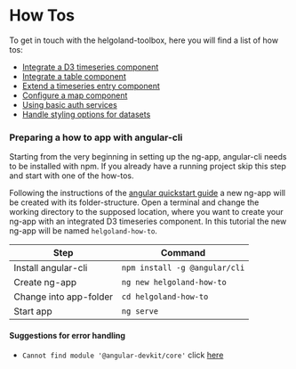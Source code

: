 # How Tos

To get in touch with the helgoland-toolbox, here you will find a list of how tos:

- [Integrate a D3 timeseries component](./how-tos/integrate-a-d3-timeseries-component.html)
- [Integrate a table component](./how-tos/integrate-a-table-component.html)
- [Extend a timeseries entry component](./how-tos/extend-a-timeseries-entry-component.html)
- [Configure a map component](./how-tos/configure-map-component.html)
- [Using basic auth services](./how-tos/basic-auth-services.html)
- [Handle styling options for datasets](../how-tos/handle-styling-options.html)

### Preparing a how to app with angular-cli

Starting from the very beginning in setting up the ng-app, angular-cli needs to be installed with npm. If you already have a running project skip this step and start with one of the how-tos.

Following the instructions of the [angular quickstart guide](https://angular.io/guide/quickstart) a new ng-app will be created with its folder-structure.
Open a terminal and change the working directory to the supposed location, where you want to create your ng-app with an integrated D3 timeseries component. In this tutorial the new ng-app will be named `helgoland-how-to`.

| Step                   | Command                       |
|------------------------|-------------------------------|
| Install angular-cli    | `npm install -g @angular/cli` |
| Create ng-app          | `ng new helgoland-how-to`     |
| Change into app-folder | `cd helgoland-how-to`         |
| Start app              | `ng serve`                    |

#### Suggestions for error handling

- `Cannot find module '@angular-devkit/core'` click [here](https://github.com/angular/angular-cli/issues/9307)